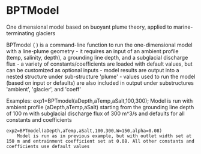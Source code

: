 # BPTModel
 One dimensional model based on buoyant plume theory, applied to marine-terminating glaciers

BPTmodel ( ) is a command-line function to run the one-dimensional model with a line-plume geometry
	- it requires an input of an ambient profile (temp, salinity, depth), a grounding line depth, and a subglacial discharge flux
	- a variety of constants/coefficients are loaded with default values, but can be customized as optional inputs
	- model results are output into a nested structure under sub-structure 'plume'
	- values used to run the model (based on input or defaults) are also included in output under substructures 'ambient', 'glacier', and 'coeff'
	
Examples:
	exp1=BPTmodel(aDepth,aTemp,aSalt,100,300);
		Model is run with ambient profile (aDepth,aTemp,aSalt) starting from the grounding line depth of 100 m with subglacial discharge flux of 300 m^3/s and defaults for all constants and coefficients
		
	exp2=BPTmodel(aDepth,aTemp,aSalt,100,300,W=150,alpha=0.08)
		Model is run as in previous example, but with outlet width set at 150 m and entrainment coefficient set at 0.08. All other constants and coefficients use default values
		
		